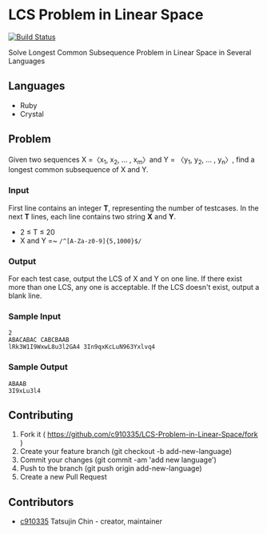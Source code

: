 # LCS Problem in Linear Space

[![Build Status](https://travis-ci.org/c910335/LCS-Problem-in-Linear-Space.svg?branch=master)](https://travis-ci.org/c910335/LCS-Problem-in-Linear-Space)

Solve Longest Common Subsequence Problem in Linear Space in Several Languages

## Languages

- Ruby
- Crystal

## Problem

Given two sequences X =〈x<sub>1</sub>, x<sub>2</sub>, … , x<sub>m</sub>〉and Y = 〈y<sub>1</sub>, y<sub>2</sub>, … , y<sub>n</sub>〉, find a longest common subsequence of X and Y.

### Input

First line contains an integer **T**, representing the number of testcases.
In the next **T** lines, each line contains two string **X** and **Y**.

- 2 ≤ T ≤ 20
- X and Y =~ `/^[A-Za-z0-9]{5,1000}$/`

### Output

For each test case, output the LCS of X and Y on one line.
If there exist more than one LCS, any one is acceptable.
If the LCS doesn't exist, output a blank line.

### Sample Input

```
2
ABACABAC CABCBAAB
lRk3W1I9WxwL8u3l2GA4 3In9qxKcLuN963Yxlvq4
```

### Sample Output

```
ABAAB
3I9xLu3l4
```

## Contributing

1. Fork it ( https://github.com/c910335/LCS-Problem-in-Linear-Space/fork )
2. Create your feature branch (git checkout -b add-new-language)
3. Commit your changes (git commit -am 'add new language')
4. Push to the branch (git push origin add-new-language)
5. Create a new Pull Request

## Contributors

- [c910335](https://github.com/c910335) Tatsujin Chin - creator, maintainer
